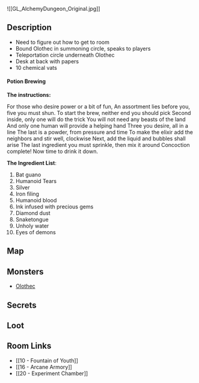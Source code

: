 ![[GL_AlchemyDungeon_Original.jpg]]
## Description

* Need to figure out how to get to room
* Bound Olothec in summoning circle, speaks to players
* Teleportation circle underneath Olothec
* Desk at back with papers
* 10 chemical vats

#### Potion Brewing
**The instructions:**

For those who desire power or a bit of fun,
An assortment lies before you, five you must shun.
To start the brew, neither end you should pick
Second inside, only one will do the trick
You will not need any beasts of the land
And only one human will provide a helping hand
Three you desire, all in a line
The last is a powder, from pressure and time
To make the elixir add the neighbors and stir well, clockwise
Next, add the liquid and bubbles shall arise
The last ingredient you must sprinkle, then mix it around
Concoction complete! Now time to drink it down.



**The Ingredient List**:

1. Bat guano
2. Humanoid Tears
3. Silver
4. Iron filing
5. Humanoid blood
6. Ink infused with precious gems
7. Diamond dust
8. Snaketongue
9. Unholy water
10. Eyes of demons
## Map

## Monsters

* [Olothec](https://www.dndbeyond.com/monsters/4485962-olothec)

## Secrets

## Loot

## Room Links

*  [[10 - Fountain of Youth]]
*  [[16 - Arcane Armory]]
*  [[20 - Experiment Chamber]]